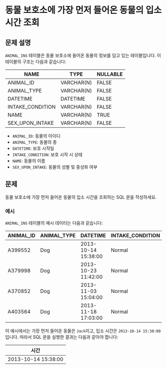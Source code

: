 # 동물 보호소에 가장 먼저 들어온 동물의 입소 시간 조회

## 문제 설명

`ANIMAL_INS` 테이블은 동물 보호소에 들어온 동물의 정보를 담고 있는 테이블입니다. 이 테이블의 구조는 다음과 같습니다:

| NAME                | TYPE         | NULLABLE |
|---------------------|--------------|----------|
| ANIMAL_ID           | VARCHAR(N)   | FALSE    |
| ANIMAL_TYPE         | VARCHAR(N)   | FALSE    |
| DATETIME            | DATETIME     | FALSE    |
| INTAKE_CONDITION    | VARCHAR(N)   | FALSE    |
| NAME                | VARCHAR(N)   | TRUE     |
| SEX_UPON_INTAKE     | VARCHAR(N)   | FALSE    |

- `ANIMAL_ID`: 동물의 아이디
- `ANIMAL_TYPE`: 동물의 종
- `DATETIME`: 보호 시작일
- `INTAKE_CONDITION`: 보호 시작 시 상태
- `NAME`: 동물의 이름
- `SEX_UPON_INTAKE`: 동물의 성별 및 중성화 여부

## 문제

동물 보호소에 가장 먼저 들어온 동물의 입소 시간을 조회하는 SQL 문을 작성하세요.

### 예시

`ANIMAL_INS` 테이블의 예시 데이터는 다음과 같습니다:

| ANIMAL_ID  | ANIMAL_TYPE | DATETIME              | INTAKE_CONDITION | NAME    | SEX_UPON_INTAKE |
|------------|-------------|-----------------------|------------------|---------|-----------------|
| A399552    | Dog         | 2013-10-14 15:38:00   | Normal           | Jack    | Neutered Male   |
| A379998    | Dog         | 2013-10-23 11:42:00   | Normal           | Disciple| Intact Male     |
| A370852    | Dog         | 2013-11-03 15:04:00   | Normal           | Katie   | Spayed Female   |
| A403564    | Dog         | 2013-11-18 17:03:00   | Normal           | Anna    | Spayed Female   |

이 예시에서는 가장 먼저 들어온 동물은 `Jack`이고, 입소 시간은 `2013-10-14 15:38:00`입니다. 따라서 SQL 문을 실행한 결과는 다음과 같아야 합니다:

| 시간               |
|--------------------|
| 2013-10-14 15:38:00|

